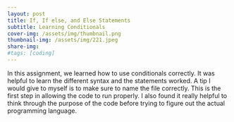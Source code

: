 ```yaml
---
layout: post
title: If, If else, and Else Statements
subtitle: Learning Conditionals
cover-img: /assets/img/thumbnail.png
thumbnail-img: /assets/img/221.jpeg
share-img: 
#tags: [coding]
---
```


In this assignment, we learned how to use conditionals correctly. It was helpful to learn the different syntax and the statements worked. A tip I would give to myself is to make sure to name the file correctly. This is the first step in allowing the code to run properly. I also found it really helpful to 
think through the purpose of the code before trying to figure out the actual programming language.
